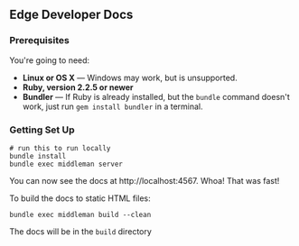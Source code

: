 
Edge Developer Docs
------------------------------

### Prerequisites

You're going to need:

 - **Linux or OS X** — Windows may work, but is unsupported.
 - **Ruby, version 2.2.5 or newer**
 - **Bundler** — If Ruby is already installed, but the `bundle` command doesn't work, just run `gem install bundler` in a terminal.

### Getting Set Up

```shell
# run this to run locally
bundle install
bundle exec middleman server
```

You can now see the docs at http://localhost:4567. Whoa! That was fast!

To build the docs to static HTML files:
```shell
bundle exec middleman build --clean
```

The docs will be in the ```build``` directory
